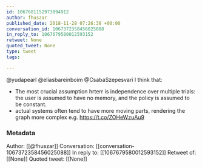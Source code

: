 ```yaml
---
id: 1067681152973094912
author: fhuszar
published_date: 2018-11-28 07:26:38 +00:00
conversation_id: 1067372358456025088
in_reply_to: 1067679580012593152
retweet: None
quoted_tweet: None
type: tweet
tags:

---
```


@yudapearl @eliasbareinboim @CsabaSzepesvari I think that:
* The most crucial assumption hrterr is independence over multiple trials: the user is assumed to have no memory, and the policy is assumed to be constant.
* actual systems often tend to have more moving parts, rendering the graph more complex e.g. https://t.co/ZOHeWzuAu9

### Metadata

Author: [[@fhuszar]]
Conversation: [[conversation-1067372358456025088]]
In reply to: [[1067679580012593152]]
Retweet of: [[None]]
Quoted tweet: [[None]]
